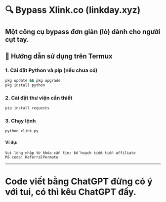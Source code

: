 # 🔍 Bypass Xlink.co (linkday.xyz)

Một công cụ bypass đơn giản (lỏ) dành cho người cụt tay.
---

## 📱 Hướng dẫn sử dụng trên Termux

### 1. Cài đặt Python và pip (nếu chưa có)

```bash
pkg update && pkg upgrade
pkg install python
```

### 2. Cài đặt thư viện cần thiết

```bash
pip install requests
```

### 3. Chạy lệnh

```bash
python xlink.py
```
#### Ví dụ:
```
Vui lòng nhập từ khóa cần tìm: kế hoạch kiếm tiền affiliate
Mã code: ReferralPermate
```

---

# Code viết bằng ChatGPT đừng có ý với tui, có thì kêu ChatGPT đấy.
